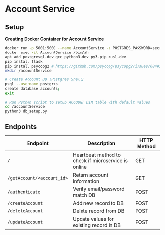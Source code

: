 # Account Service

## Setup
**Creating Docker Container for Account Service**
```bash
docker run -p 5001:5001 --name AccountService -e POSTGRES_PASSWORD=secret_password -d postgres:15.1-alpine
docker exec -it AccountService /bin/sh
apk add postgresql-dev gcc python3-dev py3-pip musl-dev
pip install flask
pip install psycopg2 # https://github.com/psycopg/psycopg2/issues/684#issuecomment-392015532
mkdir /accountService

# Create Account DB [Postgres Shell]
psql --username postgres
create database accounts;
exit

# Run Python script to setup ACCOUNT_DIM table with default values
cd /accountService
python3 db_setup.py
```

## Endpoints
| Endpoint                   | Description                                         | HTTP Method |
|----------------------------|-----------------------------------------------------|-------------|
| `/`                        | Heartbeat method to check if microservice is online | GET         |
| `/getAccount/<account_id>` | Return account information                          | GET         |
| `/authenticate`            | Verify email/password match DB                      | POST        |
| `/createAccount`           | Add new record to DB                                | POST        |
| `/deleteAccount`           | Delete record from DB                               | POST        |
| `/updateAccount`           | Update values for existing record in DB             | POST        |